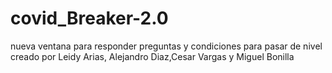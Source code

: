 # covid_Breaker-2.0
nueva ventana para responder preguntas y condiciones para pasar de nivel
creado por Leidy Arias, Alejandro Diaz,Cesar Vargas y Miguel Bonilla
